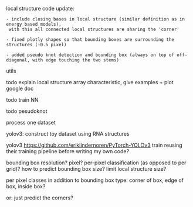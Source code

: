 

local structure code update:

    - include closing bases in local structure (similar definition as in energy based models),
     with this all connected local structures are sharing the 'corner'

    - fixed plotly shapes so that bounding boxes are surrounding the structures (-0.5 pixel)

    - added pseudo knot detection and bounding box (always on top of off-diagonal, with edge touching the two stems)


utils


todo explain local structure array characteristic, give examples + plot
google doc


todo train NN

todo pesudoknot

process one dataset


yolov3: construct toy dataset using RNA structures


yolov3
https://github.com/eriklindernoren/PyTorch-YOLOv3
train reusing their training pipeline before writing my own code?

bounding box resolution?
pixel?
per-pixel classification (as opposed to per grid)?
how to predict bounding box size?
limit local structure size?

per pixel classes in addition to bounding box type:
corner of box, edge of box, inside box?

or: just predict the corners?